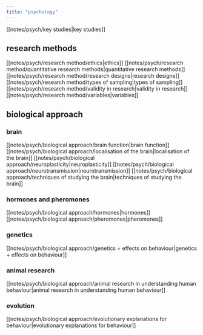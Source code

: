 ```yaml
---
title: "psychology"
---
```

[[notes/psych/key studies|key studies]] 
## research methods
[[notes/psych/research method/ethics|ethics]]
[[notes/psych/research method/quantitative research methods|quantitative research methods]]
[[notes/psych/research method/research designs|research designs]]
[[notes/psych/research method/types of sampling|types of sampling]]
[[notes/psych/research method/validity in research|validity in research]]
[[notes/psych/research method/variables|variables]]
## biological approach
### brain 
[[notes/psych/biological approach/brain function|brain function]]
[[notes/psych/biological approach/localisation of the brain|localisation of the brain]]
[[notes/psych/biological approach/neuroplasticity|neuroplasticity]]
[[notes/psych/biological approach/neurotransmission|neurotransmission]]
[[notes/psych/biological approach/techniques of studying the brain|techniques of studying the brain]]
### hormones and pheromones
[[notes/psych/biological approach/hormones|hormones]]
[[notes/psych/biological approach/pheromones|pheromones]]
### genetics
[[notes/psych/biological approach/genetics + effects on behaviour|genetics + effects on behaviour]]
### animal research 
[[notes/psych/biological approach/animal research in understanding human behaviour|animal research in understanding human behaviour]]
### evolution
[[notes/psych/biological approach/evolutionary explanations for behaviour|evolutionary explanations for behaviour]] 



